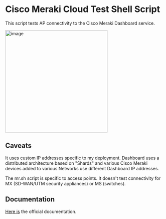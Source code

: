 # Cisco Meraki Cloud Test Shell Script

This script tests AP connectivity to the Cisco Meraki Dashboard service.

<img width="326" alt="image" src="https://github.com/user-attachments/assets/9aa5de0b-97ec-4cb1-af9d-99379d161e41" />

## Caveats
It uses custom IP addresses specific to my deployment. Dashboard uses a distributed architecture based on "Shards" and various Cisco Meraki devices added to various Networks use different Dashboard IP addresses.

The mr.sh script is specific to access points. It doesn't test connectivity for MX (SD-WAN/UTM security appliances) or MS (switches).

## Documentation
[Here is](https://documentation.meraki.com/General_Administration/Other_Topics/Upstream_Firewall_Rules_for_Cloud_Connectivity) the official documentation.
